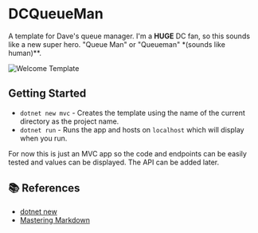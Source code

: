 # DCQueueMan

A template for Dave's queue manager.  I'm a **HUGE** DC fan, so this sounds like a new super hero. "Queue Man" or "Queueman" *(sounds like human)**.

![Welcome Template](https://github.com/SpilledMilkCOM/DCQueueMan/docs/Template.png)

## Getting Started

* `dotnet new mvc` - Creates the template using the name of the current directory as the project name.
* `dotnet run` - Runs the app and hosts on `localhost` which will display when you run.

For now this is just an MVC app so the code and endpoints can be easily tested and values can be displayed.  The API can be added later.

## :books: References

* [dotnet new](https://docs.microsoft.com/en-us/dotnet/core/tools/dotnet-new)
* [Mastering Markdown](https://guides.github.com/features/mastering-markdown/)
